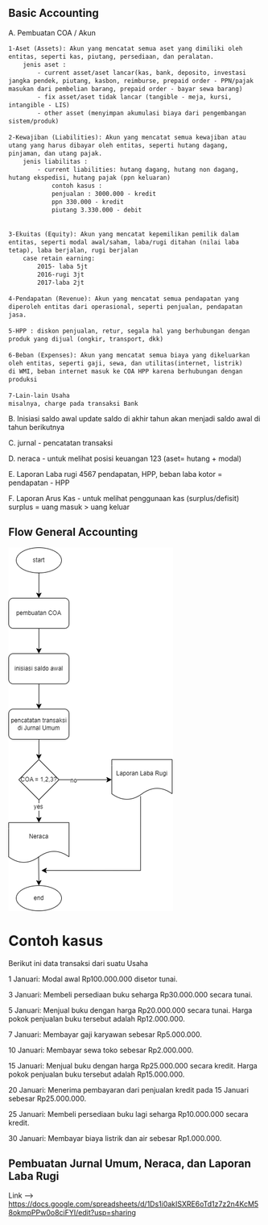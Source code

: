 ## Basic Accounting
A. Pembuatan COA / Akun

    1-Aset (Assets): Akun yang mencatat semua aset yang dimiliki oleh entitas, seperti kas, piutang, persediaan, dan peralatan.
        jenis aset : 
            - current asset/aset lancar(kas, bank, deposito, investasi jangka pendek, piutang, kasbon, reimburse, prepaid order - PPN/pajak masukan dari pembelian barang, prepaid order - bayar sewa barang)
            - fix asset/aset tidak lancar (tangible - meja, kursi, intangible - LIS)
            - other asset (menyimpan akumulasi biaya dari pengembangan sistem/produk) 

    2-Kewajiban (Liabilities): Akun yang mencatat semua kewajiban atau utang yang harus dibayar oleh entitas, seperti hutang dagang, pinjaman, dan utang pajak.
        jenis liabilitas : 
            - current liabilities: hutang dagang, hutang non dagang, hutang ekspedisi, hutang pajak (ppn keluaran)
                contoh kasus :
                penjualan : 3000.000 - kredit
                ppn 330.000 - kredit
                piutang 3.330.000 - debit


    3-Ekuitas (Equity): Akun yang mencatat kepemilikan pemilik dalam entitas, seperti modal awal/saham, laba/rugi ditahan (nilai laba tetap), laba berjalan, rugi berjalan
        case retain earning:
            2015- laba 5jt
            2016-rugi 3jt
            2017-laba 2jt

    4-Pendapatan (Revenue): Akun yang mencatat semua pendapatan yang diperoleh entitas dari operasional, seperti penjualan, pendapatan jasa.

    5-HPP : diskon penjualan, retur, segala hal yang berhubungan dengan produk yang dijual (ongkir, transport, dkk)

    6-Beban (Expenses): Akun yang mencatat semua biaya yang dikeluarkan oleh entitas, seperti gaji, sewa, dan utilitas(internet, listrik)
    di WMI, beban internet masuk ke COA HPP karena berhubungan dengan produksi

    7-Lain-lain Usaha
    misalnya, charge pada transaksi Bank


B. Inisiasi saldo awal
update saldo di akhir tahun akan menjadi saldo awal di tahun berikutnya

C. jurnal - pencatatan transaksi

D. neraca - untuk melihat posisi keuangan  123
(aset= hutang + modal)

E. Laporan Laba rugi 4567
pendapatan, HPP, beban
laba kotor = pendapatan - HPP 

F. Laporan Arus Kas - untuk melihat penggunaan kas (surplus/defisit)
surplus = uang masuk > uang keluar


## Flow General Accounting
![Logo](flow-transparant.png)


# Contoh kasus
Berikut ini data transaksi dari suatu Usaha

1 Januari: Modal awal Rp100.000.000 disetor tunai.

3 Januari: Membeli persediaan buku seharga Rp30.000.000 secara tunai.

5 Januari: Menjual buku dengan harga Rp20.000.000 secara tunai. Harga pokok penjualan buku tersebut adalah Rp12.000.000.

7 Januari: Membayar gaji karyawan sebesar Rp5.000.000.

10 Januari: Membayar sewa toko sebesar Rp2.000.000.

15 Januari: Menjual buku dengan harga Rp25.000.000 secara kredit. Harga pokok penjualan buku tersebut adalah Rp15.000.000.

20 Januari: Menerima pembayaran dari penjualan kredit pada 15 Januari sebesar Rp25.000.000.

25 Januari: Membeli persediaan buku lagi seharga Rp10.000.000 secara kredit.

30 Januari: Membayar biaya listrik dan air sebesar Rp1.000.000.

## Pembuatan Jurnal Umum, Neraca, dan Laporan Laba Rugi
Link --> https://docs.google.com/spreadsheets/d/1Ds1i0akISXRE6oTd1z7z2n4KcM58okmpPPw0o8ciFYI/edit?usp=sharing
